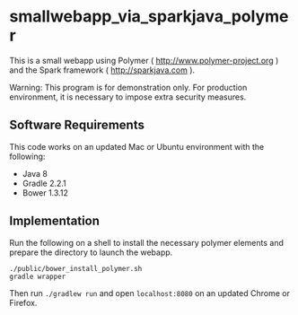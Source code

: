 # smallwebapp_via_sparkjava_polymer

This is a small webapp using Polymer ( http://www.polymer-project.org ) and the Spark framework ( http://sparkjava.com ). 

Warning: This program is for demonstration only. For production environment, it is necessary to impose extra security measures. 

##  Software Requirements

This code works on an updated Mac or Ubuntu environment with the following:

- Java 8
- Gradle 2.2.1
- Bower 1.3.12

## Implementation

Run the following on a shell to install the necessary polymer elements and prepare the directory to launch the webapp.

```
./public/bower_install_polymer.sh
gradle wrapper
```

Then run `./gradlew run` and open `localhost:8080` on an updated Chrome or Firefox.


